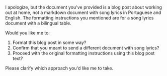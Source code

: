 I apologize, but the document you've provided is a blog post about working out at home, not a markdown document with song lyrics in Portuguese and English. The formatting instructions you mentioned are for a song lyrics document with a bilingual table. 

Would you like me to:
1. Format this blog post in some way?
2. Confirm that you meant to send a different document with song lyrics?
3. Proceed with the original formatting instructions using this blog post text?

Please clarify which approach you'd like me to take.